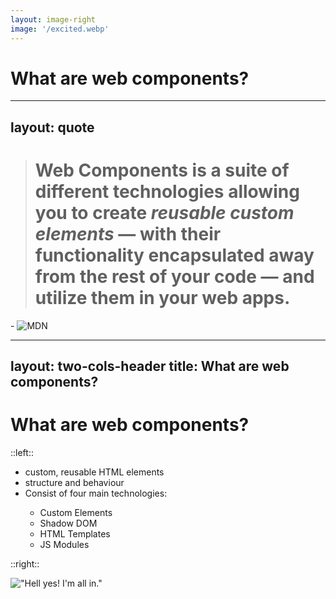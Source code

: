 ```yaml
---
layout: image-right
image: '/excited.webp'
---
```


# What are web components?

---
layout: quote
---
> # **Web Components** is a suite of different technologies allowing you to create *reusable custom elements* — with their functionality encapsulated away from the rest of your code — and utilize them in your web apps.

\- <img src="/mdn.svg" alt="MDN" class="h-8 inline" />

---
layout: two-cols-header
title: What are web components?
---

# What are web components?

::left::

<v-clicks depth="2">

- <mdi-toy-brick /> custom, reusable HTML elements
- <mdi-cursor-default-click /> structure and behaviour
- <mdi-view-grid /> Consist of four main technologies:
  - Custom Elements
  - Shadow DOM
  - HTML Templates
  - JS Modules

</v-clicks>

::right::
<v-click>

!["Hell yes! I'm all in."](/im-all-in.gif)

</v-click>

<!--
# Joe

- Web components are a set of web platform APIs that enable the creation of custom, reusable HTML elements.
- They encapsulate both the structure and behaviour of these elements.
- 4 main techs:
  - Custom Elements - a set of JS APIs that allow you to define custom elements and their behavior - what we think of as "web components"
  - Shadow DOM - used to encapsulate styles and markup - more on this later
  - HTML templates - `<template>` and `<slot>` elements - write templates that are not directly rendered on the page. Reusable
  - JS Modules - encapsulation of scripts
-->
